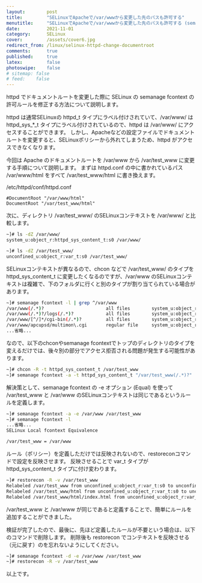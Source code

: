 ```yaml
---
layout:        post
title:         "SELinuxでApacheで/var/wwwから変更した先のパスも許可する"
menutitle:     "SELinuxでApacheで/var/wwwから変更した先のパスも許可する (semanage fcontext -e)"
date:          2021-11-01
category:      SELinux
cover:         /assets/cover6.jpg
redirect_from: /linux/selinux-httpd-change-documentroot
comments:      true
published:     true
latex:         false
photoswipe:    false
# sitemap: false
# feed:    false
---
```


httpd でドキュメントルートを変更した際に SELinux の semanage fcontext の許可ルールを修正する方法について説明します。

httpd は通常SELinuxの httpd_t タイプにラベル付けされていて、/var/www/ は httpd_sys_*_t タイプにラベル付けされているので、httpd は /var/www/ にアクセスすることができます。
しかし、Apacheなどの設定ファイルでドキュメントルートを変更すると、SELinuxポリシーから外れてしまうため、httpd がアクセスできなくなります。

今回は Apache のドキュメントルートを /var/www から /var/test_www に変更する手順について説明します。
まずは httpd.conf の中に書かれているパス /var/www/html をすべて /var/test_www/html に書き換えます。

/etc/httpd/conf/httpd.conf 
```
#DocumentRoot "/var/www/html"
DocumentRoot "/var/test_www/html"
```
次に、ディレクトリ /var/test_www/ のSELinuxコンテキストを /var/www/ と比較します。
```bash
~]# ls -dZ /var/www/
system_u:object_r:httpd_sys_content_t:s0 /var/www/

~]# ls -dZ /var/test_www/
unconfined_u:object_r:var_t:s0 /var/test_www/
```
SELinuxコンテキストが異なるので、chcon などで /var/test_www/ のタイプを httpd_sys_content_t に変更したくなるのですが、/var/www のSELinuxコンテキストは複雑で、下のフォルダに行くと別のタイプが割り当てられている場合があります。
```bash
~]# semanage fcontext -l | grep ^/var/www
/var/www(/.*)?                       all files        system_u:object_r:httpd_sys_content_t:s0
/var/www(/.*)?/logs(/.*)?            all files        system_u:object_r:httpd_log_t:s0
/var/www/[^/]*/cgi-bin(/.*)?         all files        system_u:object_r:httpd_sys_script_exec_t:s0
/var/www/apcupsd/multimon\.cgi       regular file     system_u:object_r:apcupsd_cgi_script_exec_t:s0
...省略...
```
なので、以下のchconやsemanage fcontextでトップのディレクトリのタイプを変えるだけでは、後々別の部分でアクセス拒否される問題が発生する可能性があります。
```bash
~]# chcon -R -t httpd_sys_content_t /var/test_www                       # 一時的な解決策(非推奨)
~]# semanage fcontext -a -t httpd_sys_content_t "/var/test_www(/.*)?"   # 一時的な解決策(非推奨)
```
解決策として、semanage fcontext の -e オプション (Equal) を使って /var/test_www と /var/www のSELinuxコンテキストは同じであるというルールを定義します。
```bash
~]# semanage fcontext -a -e /var/www /var/test_www
~]# semanage fcontext -l
...省略...
SELinux Local fcontext Equivalence

/var/test_www = /var/www
```
ルール（ポリシー）を定義しただけでは反映されないので、restoreconコマンドで設定を反映させます。
反映させることで var_t タイプが httpd_sys_content_t タイプに付け変わります。
```bash
~]# restorecon -R -v /var/test_www
Relabeled /var/test_www from unconfined_u:object_r:var_t:s0 to unconfined_u:object_r:httpd_sys_content_t:s0
Relabeled /var/test_www/html from unconfined_u:object_r:var_t:s0 to unconfined_u:object_r:httpd_sys_content_t:s0
Relabeled /var/test_www/html/index.html from unconfined_u:object_r:var_t:s0 to unconfined_u:object_r:httpd_sys_content_t:s0
```
/var/test_www と /var/www が同じであると定義することで、簡単にルールを追加することができました。

検証が完了したので、最後に、先ほど定義したルールが不要という場合は、以下のコマンドで削除します。
削除後も restorecon でコンテキストを反映させる（元に戻す）のを忘れないようにしてください。
```bash
~]# semanage fcontext -d -e /var/www /var/test_www
~]# restorecon -R -v /var/test_www
```
以上です。

